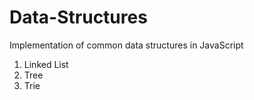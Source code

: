 # Data-Structures
Implementation of common data structures in JavaScript
1. Linked List
2. Tree
3. Trie
